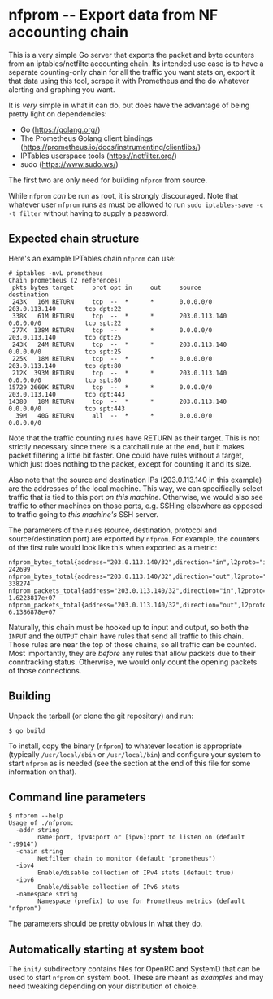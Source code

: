 # nfprom -- Export data from NF accounting chain

This is a very simple Go server that exports the packet and byte counters from
an iptables/netfilte accounting chain. Its intended use case is to have a
separate counting-only chain for all the traffic you want stats on, export it
that data using this tool, scrape it with Prometheus and the do whatever
alerting and graphing you want.

It is *very* simple in what it can do, but does have the advantage of being
pretty light on dependencies:

- Go (https://golang.org/) 
- The Prometheus Golang client bindings (https://prometheus.io/docs/instrumenting/clientlibs/)
- IPTables userspace tools (https://netfilter.org/)
- sudo (https://www.sudo.ws/)

The first two are only need for building `nfprom` from source.

While `nfprom` *can* be run as root, it is strongly discouraged. Note that
whatever user `nfprom` runs as must be allowed to run `sudo iptables-save -c -t
filter` without having to supply a password.

## Expected chain structure

Here's an example IPTables chain `nfprom` can use:

```
# iptables -nvL prometheus
Chain prometheus (2 references)
 pkts bytes target     prot opt in     out     source               destination
 243K   16M RETURN     tcp  --  *      *       0.0.0.0/0            203.0.113.140        tcp dpt:22
 338K   61M RETURN     tcp  --  *      *       203.0.113.140        0.0.0.0/0            tcp spt:22
 277K  138M RETURN     tcp  --  *      *       0.0.0.0/0            203.0.113.140        tcp dpt:25
 243K   24M RETURN     tcp  --  *      *       203.0.113.140        0.0.0.0/0            tcp spt:25
 225K   18M RETURN     tcp  --  *      *       0.0.0.0/0            203.0.113.140        tcp dpt:80
 212K  393M RETURN     tcp  --  *      *       203.0.113.140        0.0.0.0/0            tcp spt:80
15729 2660K RETURN     tcp  --  *      *       0.0.0.0/0            203.0.113.140        tcp dpt:443
14380   18M RETURN     tcp  --  *      *       203.0.113.140        0.0.0.0/0            tcp spt:443
  39M   40G RETURN     all  --  *      *       0.0.0.0/0            0.0.0.0/0
```

Note that the traffic counting rules have RETURN as their target. This is not
strictly necessary since there is a catchall rule at the end, but it makes
packet filtering a little bit faster. One could have rules without a target,
which just does nothing to the packet, except for counting it and its size.

Also note that the source and destination IPs (203.0.113.140 in this example)
are the addresses of the local machine. This way, we can specifically select
traffic that is tied to this port *on this machine*. Otherwise, we would also
see traffic to other machines on those ports, e.g. SSHing elsewhere as opposed
to traffic going to *this machine's* SSH server.

The parameters of the rules (source, destination, protocol and
source/destination port) are exported by `nfprom`. For example, the counters
of the first rule would look like this when exported as a metric:

```
nfprom_bytes_total{address="203.0.113.140/32",direction="in",l2proto="ipv4",l3proto="tcp",port="22"} 242699
nfprom_bytes_total{address="203.0.113.140/32",direction="out",l2proto="ipv4",l3proto="tcp",port="22"} 338274
nfprom_packets_total{address="203.0.113.140/32",direction="in",l2proto="ipv4",l3proto="tcp",port="22"} 1.6223817e+07
nfprom_packets_total{address="203.0.113.140/32",direction="out",l2proto="ipv4",l3proto="tcp",port="22"} 6.1386878e+07
```

Naturally, this chain must be hooked up to input and output, so both the
`INPUT` and the `OUTPUT` chain have rules that send all traffic to this chain.
Those rules are near the top of those chains, so all traffic can be counted.
Most importantly, they are *before* any rules that allow packets due to their
conntracking status. Otherwise, we would only count the opening packets of
those connections.

## Building

Unpack the tarball (or clone the git repository) and run:

```
$ go build
```

To install, copy the binary (`nfprom`) to whatever location is appropriate
(typically `/usr/local/sbin` or `/usr/local/bin`) and configure your system to
start `nfprom` as is needed (see the section at the end of this file for some
information on that).

## Command line parameters

```
$ nfprom --help
Usage of ./nfprom:
  -addr string
        name:port, ipv4:port or [ipv6]:port to listen on (default ":9914")
  -chain string
        Netfilter chain to monitor (default "prometheus")
  -ipv4
        Enable/disable collection of IPv4 stats (default true)
  -ipv6
        Enable/disable collection of IPv6 stats
  -namespace string
        Namespace (prefix) to use for Prometheus metrics (default "nfprom")
```

The parameters should be pretty obvious in what they do.

## Automatically starting at system boot

The `init/` subdirectory contains files for OpenRC and SystemD that can be
used to start `nfprom` on system boot. These are meant as *examples* and may
need tweaking depending on your distribution of choice.
